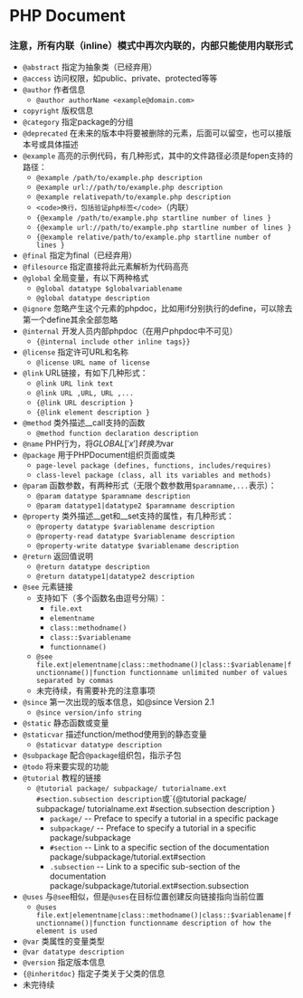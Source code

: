 # PHP Document

### 注意，所有内联（inline）模式中再次内联的，内部只能使用内联形式

* `@abstract` 指定为抽象类（已经弃用）
* `@access` 访问权限，如public、private、protected等等
* `@author` 作者信息
  * `@author authorName <example@domain.com>`
* `copyright` 版权信息
* `@category` 指定package的分组
* `@deprecated` 在未来的版本中将要被删除的元素，后面可以留空，也可以接版本号或具体描述
* `@example` 高亮的示例代码，有几种形式，其中的文件路径必须是fopen支持的路径：
  * `@example /path/to/example.php description`
  * `@example url://path/to/example.php description`
  * `@example relativepath/to/example.php description`
  * `<code>换行，包括验证php标签</code>`（内联）
  * `{@example /path/to/example.php startline number of lines }`
  * `{@example url://path/to/example.php startline number of lines }`
  * `{@example relative/path/to/example.php startline number of lines }`
* `@final` 指定为final（已经弃用）
* `@filesource` 指定直接将此元素解析为代码高亮
* `@global` 全局变量，有以下两种格式
  * `@global datatype $globalvariablename`
  * `@global datatype description`
* `@ignore` 忽略产生这个元素的phpdoc，比如用if分别执行的define，可以除去第一个define其余全部忽略
* `@internal` 开发人员内部phpdoc（在用户phpdoc中不可见）
  * `{@internal include other inline tags}}`
* `@license` 指定许可URL和名称
  * `@license URL name of license`
* `@link` URL链接，有如下几种形式：
  * `@link URL link text`
  * `@link URL ,URL, URL ,...`
  * `{@link URL description }`
  * `{@link element description }`
* `@method` 类外描述__call支持的函数
  * `@method function declaration description`
* `@name` PHP行为，将$GLOBAL['x']转换为$var
* `@package` 用于PHPDocument组织页面或类
  * `page-level package (defines, functions, includes/requires)`
  * `class-level package (class, all its variables and methods)`
* `@param` 函数参数，有两种形式（无限个数参数用`$paramname,...`表示）：
  * `@param datatype $paramname description`
  * `@param datatype1|datatype2 $paramname description`
* `@property` 类外描述__get和__set支持的属性，有几种形式：
  * `@property datatype $variablename description`
  * `@property-read datatype $variablename description`
  * `@property-write datatype $variablename description`
* `@return` 返回值说明
  * `@return datatype description`
  * `@return datatype1|datatype2 description`
* `@see` 元素链接
  * 支持如下（多个函数名由逗号分隔）：
    * `file.ext`
    * `elementname`
    * `class::methodname()`
    * `class::$variablename`
    * `functionname()`
  * `@see file.ext|elementname|class::methodname()|class::$variablename|functionname()|function functionname unlimited number of values separated by commas`
  * 未完待续，有需要补充的注意事项
* `@since` 第一次出现的版本信息，如@since Version 2.1
  * `@since version/info string`
* `@static` 静态函数或变量
* `@staticvar` 描述function/method使用到的静态变量
  * `@staticvar datatype description`
* `@subpackage` 配合`@package`组织包，指示子包
* `@todo` 将来要实现的功能
* `@tutorial` 教程的链接
  * `@tutorial package/ subpackage/ tutorialname.ext #section.subsection description`或`{@tutorial package/ subpackage/ tutorialname.ext #section.subsection description }
    * `package/` -- Preface to specify a tutorial in a specific package
    * `subpackage/` -- Preface to specify a tutorial in a specific package/subpackage
    * `#section` -- Link to a specific section of the documentation package/subpackage/tutorial.ext#section
    * `.subsection` -- Link to a specific sub-section of the documentation package/subpackage/tutorial.ext#section.subsection
* `@uses` 与`@see`相似，但是`@uses`在目标位置创建反向链接指向当前位置
  * `@uses file.ext|elementname|class::methodname()|class::$variablename|functionname()|function functionname description of how the element is used`
* `@var` 类属性的变量类型
 * `@var datatype description`
* `@version` 指定版本信息
* `{@inheritdoc}` 指定子类关于父类的信息
* 未完待续
